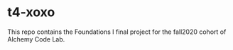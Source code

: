 # t4-xoxo

This repo contains the Foundations I final project for the fall2020 cohort of Alchemy Code Lab.
